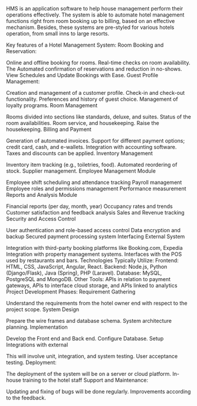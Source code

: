HMS is an application software to help house management perform their operations effectively. The system is able to automate hotel management functions right from room booking up to billing, based on an effective mechanism. Besides, these systems are pre-styled for various hotels operation, from small inns to large resorts.

Key features of a Hotel Management System: Room Booking and Reservation:

Online and offline booking for rooms. Real-time checks on room availability. The Automated confirmation of reservations and reduction in no-shows. View Schedules and Update Bookings with Ease. Guest Profile Management:

Creation and management of a customer profile. Check-in and check-out functionality. Preferences and history of guest choice. Management of loyalty programs. Room Management

Rooms divided into sections like standards, deluxe, and suites. Status of the room availabilities. Room service, and housekeeping. Raise the housekeeping. Billing and Payment

Generation of automated invoices. Support for different payment options; credit card, cash, and e-wallets. Integration with accounting software. Taxes and discounts can be applied. Inventory Management

Inventory item tracking (e.g., toiletries, food). Automated reordering of stock. Supplier management. Employee Management Module

Employee shift scheduling and attendance tracking Payroll management Employee roles and permissions management Performance measurement Reports and Analysis Module

Financial reports (per day, month, year) Occupancy rates and trends Customer satisfaction and feedback analysis Sales and Revenue tracking Security and Access Control

User authentication and role-based access control Data encryption and backup Secured payment processing system Interfacing External System

Integration with third-party booking platforms like Booking.com, Expedia Integration with property management systems. Interfaces with the POS used by restaurants and bars. Technologies Typically Utilize: Frontend: HTML, CSS, JavaScript, Angular, React. Backend: Node.js, Python (Django/Flask), Java (Spring), PHP (Laravel). Database: MySQL, PostgreSQL and MongoDB. Other Tools: APIs in relation to payment gateways, APIs to interface cloud storage, and APIs linked to analytics Project Development Phases: Requirement Gathering

Understand the requirements from the hotel owner end with respect to the project scope. System Design

Prepare the wire frames and database schema. System architecture planning. Implementation

Develop the Front end and Back end. Configure Database. Setup Integrations with external

This will involve unit, integration, and system testing. User acceptance testing. Deployment:

The deployment of the system will be on a server or cloud platform. In-house training to the hotel staff Support and Maintenance:

Updating and fixing of bugs will be done regularly. Improvements according to the feedback.
